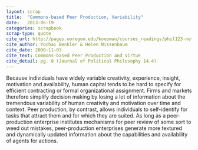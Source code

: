 ```yaml
---
layout: scrap
title:  "Commons-based Peer Production, Variability"
date:   2013-06-19
categories: scrapbook
scrap-type: quote
cite_url: http://pages.uoregon.edu/koopman/courses_readings/phil123-net/knowledge/benkler_nissenbaum_commons.pdf
cite_author: Yochai Benkler & Helen Nissenbaum
cite_date: 2006-11-03
cite_text: Commons-based Peer Production and Virtue
cite_detail: pg. 8 (Journal of Political Philosophy 14.4)
---
```


Because individuals have widely variable creativity, experience, insight, motivation and availability, human capital tends to be hard to specify for efficient contracting or formal organizational assignment. Firms and markets therefore simplify decision making by losing a lot of information about the tremendous variability of human creativity and motivation over time and context. Peer production, by contrast, allows individuals to self-identify for tasks that attract them and for which they are suited. As long as a peer-production enterprise institutes mechanisms for peer review of some sort to weed out mistakes, peer-production enterprises generate more textured and dynamically updated information about the capabilities and availability of agents for actions.